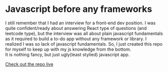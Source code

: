 # Javascript before any frameworks
I still remember that I had an interview for a front-end dev position. I was quite confident/ready about answering React type of questions (and leetcode type), but the interview was all about plain javascript fundamentals as it required to build a to-do app without any framework or library. 
I realized I was so lack of javascript fundamentals. So, I just created this repo for myself to keep up with my js knowledge from the bottom.
<br> 
It is nothing fancy, but just ugly(least stylied) javascript app.

<a href='https://jungwonoh0920.github.io/vanillaJS/' target='_blank'>Check out the repo live</a>

